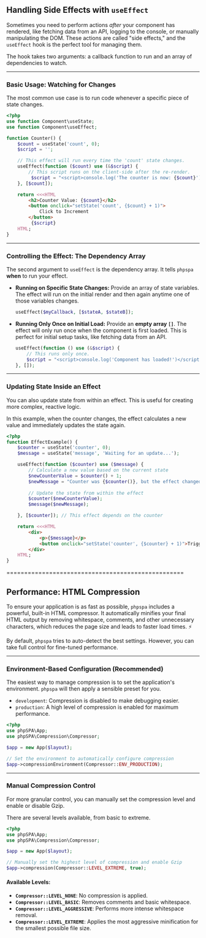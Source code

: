 ## Handling Side Effects with `useEffect`

Sometimes you need to perform actions *after* your component has rendered, like fetching data from an API, logging to the console, or manually manipulating the DOM. These actions are called "side effects," and the `useEffect` hook is the perfect tool for managing them.

The hook takes two arguments: a callback function to run and an array of dependencies to watch.

-----

### Basic Usage: Watching for Changes

The most common use case is to run code whenever a specific piece of state changes.

```php
<?php
use function Component\useState;
use function Component\useEffect;

function Counter() {
    $count = useState('count', 0);
    $script = '';

    // This effect will run every time the 'count' state changes.
    useEffect(function ($count) use (&$script) {
        // This script runs on the client-side after the re-render.
         $script = "<script>console.log('The counter is now: {$count}')</script>";
    }, [$count]);

    return <<<HTML
        <h2>Counter Value: {$count}</h2>
        <button onclick="setState('count', {$count} + 1)">
            Click to Increment
        </button>
         {$script}
    HTML;
}
```

-----

### Controlling the Effect: The Dependency Array

The second argument to `useEffect` is the dependency array. It tells `phpspa` **when** to run your effect.

  * **Running on Specific State Changes:**
    Provide an array of state variables. The effect will run on the initial render and then again anytime one of those variables changes.

    ```php
    useEffect($myCallback, [$stateA, $stateB]);
    ```

  * **Running Only Once on Initial Load:**
    Provide an **empty array `[]`**. The effect will only run once when the component is first loaded. This is perfect for initial setup tasks, like fetching data from an API.

    ```php
    useEffect(function () use (&$script) {
        // This runs only once.
        $script = "<script>console.log('Component has loaded!')</script>";
    }, []);
    ```

-----

### Updating State Inside an Effect

You can also update state from within an effect. This is useful for creating more complex, reactive logic.

In this example, when the counter changes, the effect calculates a new value and immediately updates the state again.

```php
<?php
function EffectExample() {
    $counter = useState('counter', 0);
    $message = useState('message', 'Waiting for an update...');

    useEffect(function ($counter) use ($message) {
        // Calculate a new value based on the current state
        $newCounterValue = $counter() + 1;
        $newMessage = "Counter was {$counter()}, but the effect changed it to {$newCounterValue}!";
        
        // Update the state from within the effect
        $counter($newCounterValue);
        $message($newMessage);

    }, [$counter]); // This effect depends on the counter

    return <<<HTML
        <div>
            <p>{$message}</p>
            <button onclick="setState('counter', {$counter} + 1)">Trigger Effect</button>
        </div>
    HTML;
}
```



==================================================




## Performance: HTML Compression

To ensure your application is as fast as possible, `phpspa` includes a powerful, built-in HTML compressor. It automatically minifies your final HTML output by removing whitespace, comments, and other unnecessary characters, which reduces the page size and leads to faster load times. ⚡

By default, `phpspa` tries to auto-detect the best settings. However, you can take full control for fine-tuned performance.

-----

### Environment-Based Configuration (Recommended)

The easiest way to manage compression is to set the application's environment. `phpspa` will then apply a sensible preset for you.

  * `development`: Compression is disabled to make debugging easier.
  * `production`: A high level of compression is enabled for maximum performance.

<!-- end list -->

```php
<?php
use phpSPA\App;
use phpSPA\Compression\Compressor;

$app = new App($layout);

// Set the environment to automatically configure compression
$app->compressionEnvironment(Compressor::ENV_PRODUCTION);
```

-----

### Manual Compression Control

For more granular control, you can manually set the compression level and enable or disable Gzip.

There are several levels available, from basic to extreme.

```php
<?php
use phpSPA\App;
use phpSPA\Compression\Compressor;

$app = new App($layout);

// Manually set the highest level of compression and enable Gzip
$app->compression(Compressor::LEVEL_EXTREME, true);
```

#### Available Levels:

  * **`Compressor::LEVEL_NONE`**: No compression is applied.
  * **`Compressor::LEVEL_BASIC`**: Removes comments and basic whitespace.
  * **`Compressor::LEVEL_AGGRESSIVE`**: Performs more intense whitespace removal.
  * **`Compressor::LEVEL_EXTREME`**: Applies the most aggressive minification for the smallest possible file size.